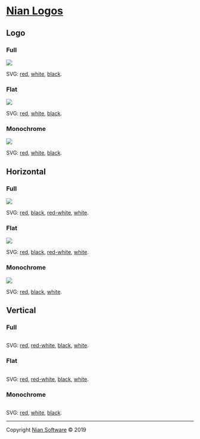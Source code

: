 # [Nian Logos](https://knphang.github.io/logo/)

## Logo

### Full

![](.png)

SVG: [red](.svg), [white](.svg), [black](.svg).

### Flat

![](.png)

SVG: [red](.svg), [white](.svg), [black](.svg).

### Monochrome

![](pictures/l-mono.png)

SVG: [red](.svg), [white](.svg), [black](.svg).

## Horizontal

### Full

![](.png)

SVG: [red](.svg), [black](.svg), [red-white](.svg), [white](.svg).

### Flat

![](pictures/h-flat.png)

SVG: [red](dest/horizontal/flat-red.svg), [black](dest/horizontal/flat-black.svg), [red-white](dest/horizontal/flat-red-white.svg), [white](dest/horizontal/flat-white.svg).

### Monochrome

![](pictures/h-mono.png)

SVG: [red](dest/horizontal/mono-red.svg), [black](dest/horizontal/mono-black.svg), [white](dest/horizontal/mono-white.svg).

## Vertical

### Full

![]()

SVG: [red](dest/vertical/full-red.svg), [red-white](dest/vertical/full-red-white.svg), [black](dest/vertical/full-black.svg), [white](dest/vertical/full-white.svg).

### Flat

![]()

SVG: [red](dest/vertical/flat-red.svg), [red-white](dest/vertical/flat-red-white.svg), [black](dest/vertical/flat-black.svg), [white](dest/vertical/flat-white.svg).

### Monochrome

![]()

SVG: [red](.svg), [white](dest/vertical/mono-white.svg), [black](dest/vertical/mono-black.svg).

---
Copyright [Nian Software](http://keenian.com) © 2019
